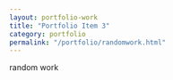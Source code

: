 ```yaml
---
layout: portfolio-work
title: "Portfolio Item 3"
category: portfolio
permalink: "/portfolio/randomwork.html"
---
```


random work
